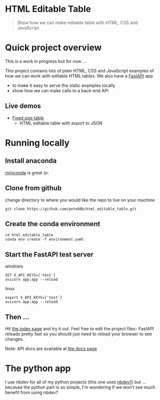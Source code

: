 # HTML Editable Table
> Show how we can make editable table with HTML, CSS and JavaScript.


# Quick project overview

This is a work in progress but for now ...

This project contains lots of plain HTML, CSS and JavaScript examples of how we can work with editable HTML tables. 
We also have a [FastAPI](https://fastapi.tiangolo.com/) app
- to make it easy to serve the static examples locally
- show how we can make calls to a back-end API

## Live demos

- [Fixed size table](https://bl.ocks.org/pete88b/a2044cf563b5e92f63ca800b108e7893)
    - HTML editable table with export to JSON

# Running locally

## Install anaconda

[miniconda](https://docs.conda.io/en/latest/miniconda.html) is great (o:

## Clone from github

change directory to where you would like the repo to live on your machine

```
git clone https://github.com/pete88b/html_editable_table.git
```

## Create the conda environment

```
cd html_editable_table
conda env create -f environment.yaml
```

## Start the FastAPI test server

windows

```
SET X_API_KEYS=['test']
uvicorn app:app --reload
```

linux

```
export X_API_KEYS=['test']
uvicorn app:app --reload
```

## Then ...

Hit [the index page](http://127.0.0.1:8000/static/index.html) and try it out. Feel free to edit the project files- FastAPI reloads pretty fast so you should just need to reload your browser to see changes.

Note: API docs are available at [the docs page](http://127.0.0.1:8000/docs)

# The python app

I use nbdev for all of my python projects (this one uses [nbdev1](https://nbdev1.fast.ai/tutorial.html)) but ... because the python part is so simple, I'm wondering if we won't see much benefit from using nbdev?
